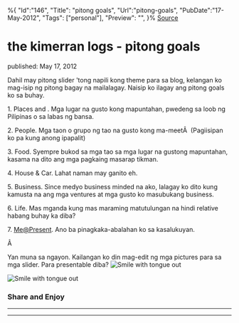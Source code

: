 ﻿%{
    "Id":"146",
    "Title": "pitong goals",
    "Url":"pitong-goals",
    "PubDate":"17-May-2012",
    "Tags": ["personal"],
    "Preview": "",
}%
[Source](http://markhughneri.com/blog/400/pitong-goals/ "Permalink to the kimerran logs - pitong goals")

# the kimerran logs - pitong goals

published: May 17, 2012

Dahil may pitong slider 'tong napili kong theme para sa blog, kelangan ko mag-isip ng pitong bagay na mailalagay. Naisip ko ilagay ang pitong goals ko sa buhay.

1\. Places and . Mga lugar na gusto kong mapuntahan, pwedeng sa loob ng Pilipinas o sa labas ng bansa.

2\. People. Mga taon o grupo ng tao na gusto kong ma-meetÂ  (Pagiisipan ko pa kung anong ipapalit)

3\. Food. Syempre bukod sa mga tao sa mga lugar na gustong mapuntahan, kasama na dito ang mga pagkaing masarap tikman.

4\. House & Car. Lahat naman may ganito eh.

5\. Business. Since medyo business minded na ako, lalagay ko dito kung kamusta na ang mga ventures at mga gusto ko masubukang business.

6\. Life. Mas mganda kung mas maraming matutulungan na hindi relative habang buhay ka diba?

7\. [Me@Present][1]. Ano ba pinagkaka-abalahan ko sa kasalukuyan.

Â 

Yan muna sa ngayon. Kailangan ko din mag-edit ng mga pictures para sa mga slider. Para presentable diba? ![Smile with tongue out][2]

![Smile with tongue out][3]

### Share and Enjoy

* * *

* * *

[1]: mailto:Me%40Present
[2]: http://markhughneri.com/blog/assets/loading.gif
[3]: http://markhughneri.com/blog/wp-content/uploads/2012/05/wlEmoticon-smilewithtongueout.png
